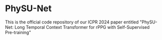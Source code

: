 # PhySU-Net
 This is the official code repository of our ICPR 2024 paper entitled "PhySU-Net: Long Temporal Context Transformer for rPPG with Self-Supervised Pre-training" 
